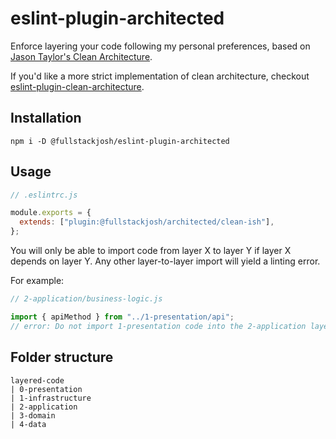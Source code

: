 # eslint-plugin-architected

Enforce layering your code following my personal preferences, based on [Jason Taylor's Clean Architecture](https://jasontaylor.dev/clean-architecture-getting-started/).

If you'd like a more strict implementation of clean architecture, checkout [eslint-plugin-clean-architecture](./../eslint-plugin-clean-architecture).

## Installation

```
npm i -D @fullstackjosh/eslint-plugin-architected
```

## Usage

```js
// .eslintrc.js

module.exports = {
  extends: ["plugin:@fullstackjosh/architected/clean-ish"],
};
```

You will only be able to import code from layer X to layer Y if layer X depends on layer Y. Any other layer-to-layer import will yield a linting error.

For example:

```js
// 2-application/business-logic.js

import { apiMethod } from "../1-presentation/api";
// error: Do not import 1-presentation code into the 2-application layer
```

## Folder structure

```
layered-code
| 0-presentation
| 1-infrastructure
| 2-application
| 3-domain
| 4-data
```
